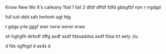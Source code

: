 Know
New
Wo
It's calleany 
1fail 1
 fail 2
dfdf
dffdf
fdfd
gbbgfbf
njm
r
rrgdgd

full
tutt
ddd
sdh
hmhmh
agt
fdg

t
gdga
yrte
jgjgf
wwr 
rwrw
werer
erwe

sh
hghgfh
dsfsdf
dffg
asdf
asdf
fdssaddsa
asdf
fdsa
trt
eety
;iiu

d
fds
sgfhgd
d
asds
d



